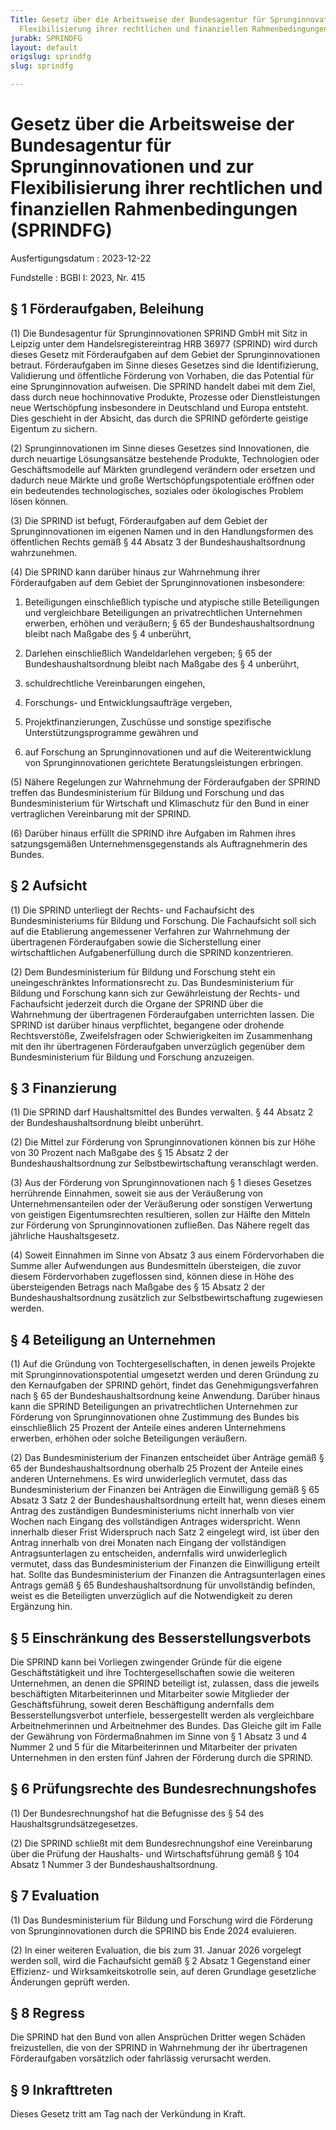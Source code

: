 ```yaml
---
Title: Gesetz über die Arbeitsweise der Bundesagentur für Sprunginnovationen und zur
  Flexibilisierung ihrer rechtlichen und finanziellen Rahmenbedingungen
jurabk: SPRINDFG
layout: default
origslug: sprindfg
slug: sprindfg

---
```


# Gesetz über die Arbeitsweise der Bundesagentur für Sprunginnovationen und zur Flexibilisierung ihrer rechtlichen und finanziellen Rahmenbedingungen (SPRINDFG)

Ausfertigungsdatum
:   2023-12-22

Fundstelle
:   BGBl I: 2023, Nr. 415


## § 1 Förderaufgaben, Beleihung

(1) Die Bundesagentur für Sprunginnovationen SPRIND GmbH mit Sitz in Leipzig unter dem Handelsregistereintrag HRB 36977 (SPRIND) wird durch dieses Gesetz mit Förderaufgaben auf dem Gebiet der Sprunginnovationen betraut. Förderaufgaben im Sinne dieses Gesetzes sind die Identifizierung, Validierung und öffentliche Förderung von Vorhaben, die das Potential für eine Sprunginnovation aufweisen. Die SPRIND handelt dabei mit dem Ziel, dass durch neue hochinnovative Produkte, Prozesse oder Dienstleistungen neue Wertschöpfung insbesondere in Deutschland und Europa entsteht. Dies geschieht in der Absicht, das durch die SPRIND geförderte geistige Eigentum zu sichern.

(2) Sprunginnovationen im Sinne dieses Gesetzes sind Innovationen, die durch neuartige Lösungsansätze bestehende Produkte, Technologien oder Geschäftsmodelle auf Märkten grundlegend verändern oder ersetzen und dadurch neue Märkte und große Wertschöpfungspotentiale eröffnen oder ein bedeutendes technologisches, soziales oder ökologisches Problem lösen können.

(3) Die SPRIND ist befugt, Förderaufgaben auf dem Gebiet der Sprunginnovationen im eigenen Namen und in den Handlungsformen des öffentlichen Rechts gemäß § 44 Absatz 3 der Bundeshaushaltsordnung wahrzunehmen.

(4) Die SPRIND kann darüber hinaus zur Wahrnehmung ihrer Förderaufgaben auf dem Gebiet der Sprunginnovationen insbesondere:

1.  Beteiligungen einschließlich typische und atypische stille Beteiligungen und vergleichbare Beteiligungen an privatrechtlichen Unternehmen erwerben, erhöhen und veräußern; § 65 der Bundeshaushaltsordnung bleibt nach Maßgabe des § 4 unberührt,


2.  Darlehen einschließlich Wandeldarlehen vergeben; § 65 der Bundeshaushaltsordnung bleibt nach Maßgabe des § 4 unberührt,


3.  schuldrechtliche Vereinbarungen eingehen,


4.  Forschungs- und Entwicklungsaufträge vergeben,


5.  Projektfinanzierungen, Zuschüsse und sonstige spezifische Unterstützungsprogramme gewähren und


6.  auf Forschung an Sprunginnovationen und auf die Weiterentwicklung von Sprunginnovationen gerichtete Beratungsleistungen erbringen.




(5) Nähere Regelungen zur Wahrnehmung der Förderaufgaben der SPRIND treffen das Bundesministerium für Bildung und Forschung und das Bundesministerium für Wirtschaft und Klimaschutz für den Bund in einer vertraglichen Vereinbarung mit der SPRIND.

(6) Darüber hinaus erfüllt die SPRIND ihre Aufgaben im Rahmen ihres satzungsgemäßen Unternehmensgegenstands als Auftragnehmerin des Bundes.


## § 2 Aufsicht

(1) Die SPRIND unterliegt der Rechts- und Fachaufsicht des Bundesministeriums für Bildung und Forschung. Die Fachaufsicht soll sich auf die Etablierung angemessener Verfahren zur Wahrnehmung der übertragenen Förderaufgaben sowie die Sicherstellung einer wirtschaftlichen Aufgabenerfüllung durch die SPRIND konzentrieren.

(2) Dem Bundesministerium für Bildung und Forschung steht ein uneingeschränktes Informationsrecht zu. Das Bundesministerium für Bildung und Forschung kann sich zur Gewährleistung der Rechts- und Fachaufsicht jederzeit durch die Organe der SPRIND über die Wahrnehmung der übertragenen Förderaufgaben unterrichten lassen. Die SPRIND ist darüber hinaus verpflichtet, begangene oder drohende Rechtsverstöße, Zweifelsfragen oder Schwierigkeiten im Zusammenhang mit den ihr übertragenen Förderaufgaben unverzüglich gegenüber dem Bundesministerium für Bildung und Forschung anzuzeigen.


## § 3 Finanzierung

(1) Die SPRIND darf Haushaltsmittel des Bundes verwalten. § 44 Absatz 2 der Bundeshaushaltsordnung bleibt unberührt.

(2) Die Mittel zur Förderung von Sprunginnovationen können bis zur Höhe von 30 Prozent nach Maßgabe des § 15 Absatz 2 der Bundeshaushaltsordnung zur Selbstbewirtschaftung veranschlagt werden.

(3) Aus der Förderung von Sprunginnovationen nach § 1 dieses Gesetzes herrührende Einnahmen, soweit sie aus der Veräußerung von Unternehmensanteilen oder der Veräußerung oder sonstigen Verwertung von geistigen Eigentumsrechten resultieren, sollen zur Hälfte den Mitteln zur Förderung von Sprunginnovationen zufließen. Das Nähere regelt das jährliche Haushaltsgesetz.

(4) Soweit Einnahmen im Sinne von Absatz 3 aus einem Fördervorhaben die Summe aller Aufwendungen aus Bundesmitteln übersteigen, die zuvor diesem Fördervorhaben zugeflossen sind, können diese in Höhe des übersteigenden Betrags nach Maßgabe des § 15 Absatz 2 der Bundeshaushaltsordnung zusätzlich zur Selbstbewirtschaftung zugewiesen werden.


## § 4 Beteiligung an Unternehmen

(1) Auf die Gründung von Tochtergesellschaften, in denen jeweils Projekte mit Sprunginnovationspotential umgesetzt werden und deren Gründung zu den Kernaufgaben der SPRIND gehört, findet das Genehmigungsverfahren nach § 65 der Bundeshaushaltsordnung keine Anwendung. Darüber hinaus kann die SPRIND Beteiligungen an privatrechtlichen Unternehmen zur Förderung von Sprunginnovationen ohne Zustimmung des Bundes bis einschließlich 25 Prozent der Anteile eines anderen Unternehmens erwerben, erhöhen oder solche Beteiligungen veräußern.

(2) Das Bundesministerium der Finanzen entscheidet über Anträge gemäß § 65 der Bundeshaushaltsordnung oberhalb 25 Prozent der Anteile eines anderen Unternehmens. Es wird unwiderleglich vermutet, dass das Bundesministerium der Finanzen bei Anträgen die Einwilligung gemäß § 65 Absatz 3 Satz 2 der Bundeshaushaltsordnung erteilt hat, wenn dieses einem Antrag des zuständigen Bundesministeriums nicht innerhalb von vier Wochen nach Eingang des vollständigen Antrages widerspricht. Wenn innerhalb dieser Frist Widerspruch nach Satz 2 eingelegt wird, ist über den Antrag innerhalb von drei Monaten nach Eingang der vollständigen Antragsunterlagen zu entscheiden, andernfalls wird unwiderleglich vermutet, dass das Bundesministerium der Finanzen die Einwilligung erteilt hat. Sollte das Bundesministerium der Finanzen die Antragsunterlagen eines Antrags gemäß § 65 Bundeshaushaltsordnung für unvollständig befinden, weist es die Beteiligten unverzüglich auf die Notwendigkeit zu deren Ergänzung hin.


## § 5 Einschränkung des Besserstellungsverbots

Die SPRIND kann bei Vorliegen zwingender Gründe für die eigene Geschäftstätigkeit und ihre Tochtergesellschaften sowie die weiteren Unternehmen, an denen die SPRIND beteiligt ist, zulassen, dass die jeweils beschäftigten Mitarbeiterinnen und Mitarbeiter sowie Mitglieder der Geschäftsführung, soweit deren Beschäftigung andernfalls dem Besserstellungsverbot unterfiele, bessergestellt werden als vergleichbare Arbeitnehmerinnen und Arbeitnehmer des Bundes. Das Gleiche gilt im Falle der Gewährung von Fördermaßnahmen im Sinne von § 1 Absatz 3 und 4 Nummer 2 und 5 für die Mitarbeiterinnen und Mitarbeiter der privaten Unternehmen in den ersten fünf Jahren der Förderung durch die SPRIND.


## § 6 Prüfungsrechte des Bundesrechnungshofes

(1) Der Bundesrechnungshof hat die Befugnisse des § 54 des Haushaltsgrundsätzegesetzes.

(2) Die SPRIND schließt mit dem Bundesrechnungshof eine Vereinbarung über die Prüfung der Haushalts- und Wirtschaftsführung gemäß § 104 Absatz 1 Nummer 3 der Bundeshaushaltsordnung.


## § 7 Evaluation

(1) Das Bundesministerium für Bildung und Forschung wird die Förderung von Sprunginnovationen durch die SPRIND bis Ende 2024 evaluieren.

(2) In einer weiteren Evaluation, die bis zum 31. Januar 2026 vorgelegt werden soll, wird die Fachaufsicht gemäß § 2 Absatz 1 Gegenstand einer Effizienz- und Wirksamkeitskotrolle sein, auf deren Grundlage gesetzliche Änderungen geprüft werden.


## § 8 Regress

Die SPRIND hat den Bund von allen Ansprüchen Dritter wegen Schäden freizustellen, die von der SPRIND in Wahrnehmung der ihr übertragenen Förderaufgaben vorsätzlich oder fahrlässig verursacht werden.


## § 9 Inkrafttreten

Dieses Gesetz tritt am Tag nach der Verkündung in Kraft.

